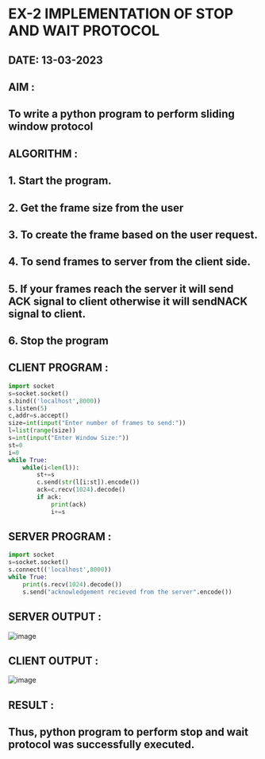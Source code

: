 # EX-2 IMPLEMENTATION OF STOP AND WAIT PROTOCOL

## DATE: 13-03-2023

## AIM :
## To write a python program to perform sliding window protocol


## ALGORITHM :
## 1. Start the program.
## 2. Get the frame size from the user
## 3. To create the frame based on the user request.
## 4. To send frames to server from the client side.
## 5. If your frames reach the server it will send ACK signal to client otherwise it will sendNACK signal to client.

## 6. Stop the program

## CLIENT PROGRAM :
```PYTHON 3 
import socket
s=socket.socket()
s.bind(('localhost',8000))
s.listen(5)
c,addr=s.accept()
size=int(input("Enter number of frames to send:"))
l=list(range(size))
s=int(input("Enter Window Size:"))
st=0
i=0
while True:
	while(i<len(l)):
		st+=s
		c.send(str(l[i:st]).encode())
		ack=c.recv(1024).decode()
		if ack:
			print(ack)
			i+=s

```
## SERVER PROGRAM :
```PYTHON 3
import socket
s=socket.socket()
s.connect(('localhost',8000))
while True:
	print(s.recv(1024).decode())
	s.send("acknowledgement recieved from the server".encode())
```


## SERVER OUTPUT :
![image](https://github.com/Bhargava-123/EX-2/assets/85554376/1979bcb4-550b-4449-9f5a-114f70d1fd0e)


## CLIENT OUTPUT :
![image](https://github.com/Bhargava-123/EX-2/assets/85554376/acc8fdbe-9079-49a2-8bbd-733fc4f233d4)





## RESULT :
## Thus, python program to perform stop and wait protocol was successfully executed.



